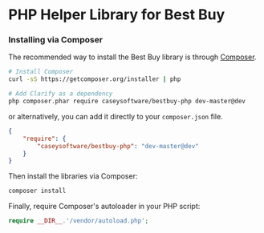 PHP Helper Library for Best Buy
================================

### Installing via Composer

The recommended way to install the Best Buy library is through [Composer](http://getcomposer.org).

```bash
# Install Composer
curl -sS https://getcomposer.org/installer | php

# Add Clarify as a dependency
php composer.phar require caseysoftware/bestbuy-php dev-master@dev
```

or alternatively, you can add it directly to your `composer.json` file.

```json
{
    "require": {
        "caseysoftware/bestbuy-php": "dev-master@dev"
    }
}
```

Then install the libraries via Composer:

```bash
composer install
```

Finally, require Composer's autoloader in your PHP script:

```php
require __DIR__.'/vendor/autoload.php';
```